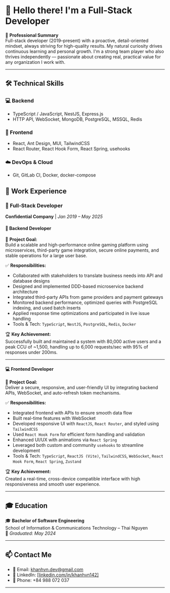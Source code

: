 # 👋 Hello there! I'm a Full-Stack Developer

🚀 **Professional Summary**  
Full-stack developer (2019–present) with a proactive, detail-oriented mindset, always striving for high-quality results. My natural curiosity drives continuous learning and personal growth. I'm a strong team player who also thrives independently — passionate about creating real, practical value for any organization I work with.

---

## 🛠️ Technical Skills

### 💻 Backend
- TypeScript / JavaScript, NestJS, Express.js  
- HTTP API, WebSocket, MongoDB, PostgreSQL, MSSQL, Redis  

### 🧩 Frontend
- React, Ant Design, MUI, TailwindCSS  
- React Router, React Hook Form, React Spring, usehooks  

### ☁️ DevOps & Cloud
- Git, GitLab CI, Docker, docker-compose  

## 💼 Work Experience

### 🔹 Full-Stack Developer  
**Confidential Company** | *Jan 2019 – May 2025*

#### 🔧 Backend Developer
🎯 **Project Goal:**  
Build a scalable and high-performance online gaming platform using microservices, third-party game integration, secure online payments, and stable operations for a large user base.

✅ **Responsibilities:**
- Collaborated with stakeholders to translate business needs into API and database designs  
- Designed and implemented DDD-based microservice backend architecture  
- Integrated third-party APIs from game providers and payment gateways  
- Monitored backend performance, optimized queries with PostgreSQL indexing, and used batch inserts  
- Applied response time optimizations and participated in live issue handling  
- Tools & Tech: `TypeScript`, `NestJS`, `PostgreSQL`, `Redis`, `Docker`

🏆 **Key Achievement:**  
Successfully built and maintained a system with 80,000 active users and a peak CCU of ~1,500, handling up to 6,000 requests/sec with 95% of responses under 200ms.

---

#### 💻 Frontend Developer
🎯 **Project Goal:**  
Deliver a secure, responsive, and user-friendly UI by integrating backend APIs, WebSocket, and auto-refresh token mechanisms.

✅ **Responsibilities:**
- Integrated frontend with APIs to ensure smooth data flow  
- Built real-time features with WebSocket  
- Developed responsive UI with `ReactJS`, `React Router`, and styled using `TailwindCSS`  
- Used `React Hook Form` for efficient form handling and validation  
- Enhanced UI/UX with animations via `React Spring`  
- Leveraged both custom and community `usehooks` to streamline development  
- Tools & Tech: `TypeScript`, `ReactJS (Vite)`, `TailwindCSS`, `WebSocket`, `React Hook Form`, `React Spring`, `Zustand`

🏆 **Key Achievement:**  
Created a real-time, cross-device compatible interface with high responsiveness and smooth user experience.

---

## 🎓 Education

🎓 **Bachelor of Software Engineering**  
School of Information & Communications Technology – Thai Nguyen  
📅 *Graduated: May 2024*

---

## 📫 Contact Me

- 📧 Email: khanhvn.dev@gmail.com  
- 💼 LinkedIn: [[linkedin.com/in/khanhvn142]  ](https://www.linkedin.com/in/khanhvn142)
- 📱 Phone: +84 988 072 037  

---


